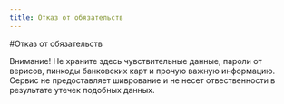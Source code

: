 ```yaml
---
title: Отказ от обязательств
---
```


#Отказ от обязательств

Внимание! Не храните здесь чувствительные данные, пароли от верисов, пинкоды банковских карт и прочую важную информацию.
Сервис не предоставляет шиврование и не несет отвественности в результате утечек подобных данных.
